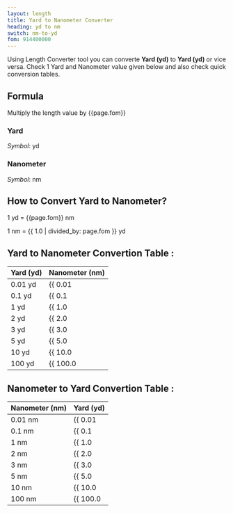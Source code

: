 ```yaml
---
layout: length
title: Yard to Nanometer Converter
heading: yd to nm
switch: nm-to-yd
fom: 914400000
---
```


Using Length Converter tool you can converte **Yard (yd)** to **Yard (yd)** or vice versa. Check 1 Yard and Nanometer value given below and also check quick conversion tables.

## Formula
Multiply the length value by {{page.fom}}

### Yard
*Symbol*: yd

### Nanometer
*Symbol*: nm

## How to Convert Yard to Nanometer?
1 yd = {{page.fom}} nm

1 nm = {{ 1.0 | divided_by: page.fom }} yd

## Yard to Nanometer Convertion Table :

| Yard (yd) | Nanometer (nm) |
| ---- | ---- |
| 0.01 yd | {{ 0.01 | times: page.fom | round: 12 }} nm |
| 0.1 yd | {{ 0.1 | times: page.fom | round: 12 }} nm |
| 1 yd | {{ 1.0 | times: page.fom | round: 12 }} nm |
| 2 yd | {{ 2.0 | times: page.fom | round: 12 }} nm |
| 3 yd | {{ 3.0 | times: page.fom | round: 12 }} nm |
| 5 yd | {{ 5.0 | times: page.fom | round: 12 }} nm |
| 10 yd | {{ 10.0 | times: page.fom | round: 12 }} nm |
| 100 yd | {{ 100.0 | times: page.fom | round: 12 }} nm |

## Nanometer to Yard Convertion Table :

| Nanometer (nm) | Yard (yd) |
| ---- | ---- |
| 0.01 nm | {{ 0.01 | divided_by: page.fom | round: 12 }} yd |
| 0.1 nm | {{ 0.1 | divided_by: page.fom | round: 12 }} yd |
| 1 nm | {{ 1.0 | divided_by: page.fom | round: 12 }} yd |
| 2 nm | {{ 2.0 | divided_by: page.fom | round: 12 }} yd |
| 3 nm | {{ 3.0 | divided_by: page.fom | round: 12 }} yd |
| 5 nm | {{ 5.0 | divided_by: page.fom | round: 12 }} yd |
| 10 nm | {{ 10.0 | divided_by: page.fom | round: 12 }} yd |
| 100 nm | {{ 100.0 | divided_by: page.fom | round: 12 }} yd |

<script>
selectInput[6].selected = true
selectOutput[0].selected = true
</script>
